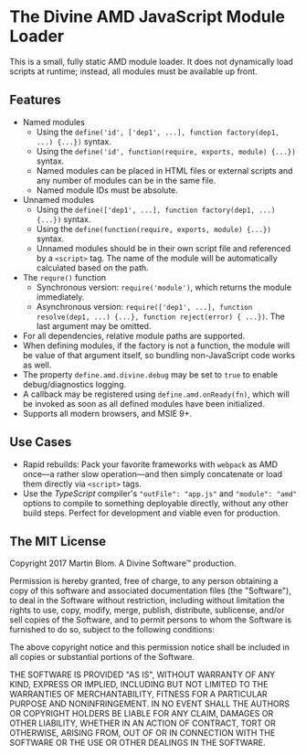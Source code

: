 # The Divine AMD JavaScript Module Loader

This is a small, fully static AMD module loader. It does not dynamically load
scripts at runtime; instead, all modules must be available up front.

## Features

* Named modules
    * Using the `define('id', ['dep1', ...], function factory(dep1, ...) {...})` syntax.
    * Using the `define('id', function(require, exports, module) {...})` syntax.
    * Named modules can be placed in HTML files or external scripts and any
      number of modules can be in the same file.
    * Named module IDs must be absolute.
* Unnamed modules
    * Using the `define(['dep1', ...], function factory(dep1, ...) {...})` syntax.
    * Using the `define(function(require, exports, module) {...})` syntax.
    * Unnamed modules should be in their own script file and referenced by a
      `<script>` tag. The name of the module will be automatically calculated
      based on the path.
* The `requre()` function
    * Synchronous version: `require('module')`, which returns the module
      immediately.
    * Asynchronous version: `require(['dep1', ...], function resolve(dep1, ...)
      {...}, function reject(error) { ...})`. The last argument may be omitted.
* For all dependencies, relative module paths are supported.
* When defining modules, if the factory is not a function, the module will be
  value of that argument itself, so bundling non-JavaScript code works as well.
* The property `define.amd.divine.debug` may be set to `true` to enable
  debug/diagnostics logging.
* A callback may be registered using `define.amd.onReady(fn)`, which will be
  invoked as soon as all defined modules have been initialized.
* Supports all modern browsers, and MSIE 9+.

## Use Cases

* Rapid rebuilds: Pack your favorite frameworks with `webpack` as AMD once—a
  rather slow operation—and then simply concatenate or load them directly via
  `<script>` tags.
* Use the *TypeScript* compiler's `"outFile": "app.js"` and `"module": "amd"`
  options to compile to something deployable directly, without any other build
  steps. Perfect for development and viable even for production.

## The MIT License

Copyright 2017 Martin Blom. A Divine Software™ production.

Permission is hereby granted, free of charge, to any person obtaining a copy of this software and associated documentation files (the "Software"), to deal in the Software without restriction, including without limitation the rights to use, copy, modify, merge, publish, distribute, sublicense, and/or sell copies of the Software, and to permit persons to whom the Software is furnished to do so, subject to the following conditions:

The above copyright notice and this permission notice shall be included in all copies or substantial portions of the Software.

THE SOFTWARE IS PROVIDED "AS IS", WITHOUT WARRANTY OF ANY KIND, EXPRESS OR IMPLIED, INCLUDING BUT NOT LIMITED TO THE WARRANTIES OF MERCHANTABILITY, FITNESS FOR A PARTICULAR PURPOSE AND NONINFRINGEMENT. IN NO EVENT SHALL THE AUTHORS OR COPYRIGHT HOLDERS BE LIABLE FOR ANY CLAIM, DAMAGES OR OTHER LIABILITY, WHETHER IN AN ACTION OF CONTRACT, TORT OR OTHERWISE, ARISING FROM, OUT OF OR IN CONNECTION WITH THE SOFTWARE OR THE USE OR OTHER DEALINGS IN THE SOFTWARE.
